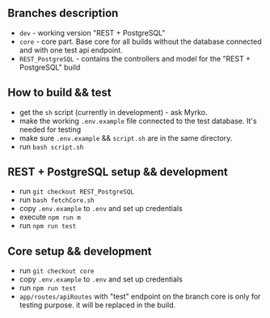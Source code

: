 ## Branches description

 - `dev` - working version "REST + PostgreSQL"
 - `core` - core part. Base core for all builds without the database connected and with one test api endpoint.
 - `REST_PostgreSQL` - contains the controllers and model for the "REST + PostgreSQL" build

## How to build && test

 - get the `sh` script (currently in development) - ask Myrko.
 - make the working `.env.example` file connected to the test database. It's needed for testing
 - make sure `.env.example` && `script.sh` are in the same directory.
 - run `bash script.sh`

## REST + PostgreSQL setup && development

 - run `git checkout REST_PostgreSQL`
 - run `bash fetchCore.sh`
 - copy `.env.example` to `.env` and set up credentials
 - execute `npm run m`
 - run `npm run test`
 
## Core setup && development

 - run `git checkout core`
 - copy `.env.example` to `.env` and set up credentials
 - run `npm run test`
 - `app/routes/apiRoutes` with "test" endpoint on the branch core is only for testing purpose. it will be replaced in the build.
